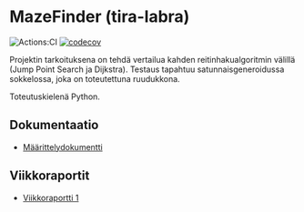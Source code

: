 # MazeFinder (tira-labra)

![Actions:CI](https://github.com/rtammisalo/tira-labra/workflows/CI/badge.svg) [![codecov](https://codecov.io/gh/rtammisalo/tira-labra/branch/main/graph/badge.svg?token=T9UVAQ8WRV)](https://codecov.io/gh/rtammisalo/tira-labra)

Projektin tarkoituksena on tehdä vertailua kahden reitinhakualgoritmin välillä (Jump Point Search ja Dijkstra). Testaus tapahtuu satunnaisgeneroidussa
sokkelossa, joka on toteutettuna ruudukkona.

Toteutuskielenä Python.

## Dokumentaatio

- [Määrittelydokumentti](/dokumentaatio/maarittelydokumentti.md)

## Viikkoraportit

- [Viikkoraportti 1](/dokumentaatio/viikkoraportti1.md)

